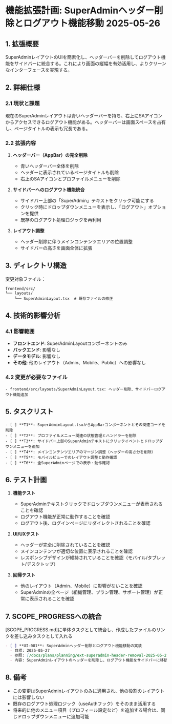# 機能拡張計画: SuperAdminヘッダー削除とログアウト機能移動 2025-05-26

## 1. 拡張概要

SuperAdminレイアウトのUIを簡素化し、ヘッダーバーを削除してログアウト機能をサイドバーに統合する。これにより画面の縦幅を有効活用し、よりクリーンなインターフェースを実現する。

## 2. 詳細仕様

### 2.1 現状と課題

現在のSuperAdminレイアウトは青いヘッダーバーを持ち、右上にSAアイコンからアクセスできるログアウト機能がある。ヘッダーバーは画面スペースを占有し、ページタイトルの表示も冗長である。

### 2.2 拡張内容

1. **ヘッダーバー（AppBar）の完全削除**
   - 青いヘッダーバー全体を削除
   - ヘッダーに表示されているページタイトルも削除
   - 右上のSAアイコンとプロファイルメニューを削除

2. **サイドバーへのログアウト機能統合**
   - サイドバー上部の「SuperAdmin」テキストをクリック可能にする
   - クリック時にドロップダウンメニューを表示し、「ログアウト」オプションを提供
   - 既存のログアウト処理ロジックを再利用

3. **レイアウト調整**
   - ヘッダー削除に伴うメインコンテンツエリアの位置調整
   - サイドバーの高さを画面全体に拡張

## 3. ディレクトリ構造

変更対象ファイル：
```
frontend/src/
└── layouts/
    └── SuperAdminLayout.tsx  # 既存ファイルの修正
```

## 4. 技術的影響分析

### 4.1 影響範囲

- **フロントエンド**: SuperAdminLayoutコンポーネントのみ
- **バックエンド**: 影響なし
- **データモデル**: 影響なし
- **その他**: 他のレイアウト（Admin、Mobile、Public）への影響なし

### 4.2 変更が必要なファイル

```
- frontend/src/layouts/SuperAdminLayout.tsx: ヘッダー削除、サイドバーログアウト機能追加
```

## 5. タスクリスト

```
- [ ] **T1**: SuperAdminLayout.tsxからAppBarコンポーネントとその関連コードを削除
- [ ] **T2**: プロファイルメニュー関連の状態管理とハンドラーを削除
- [ ] **T3**: サイドバー上部のSuperAdminテキストにクリックイベントとドロップダウンメニューを追加
- [ ] **T4**: メインコンテンツエリアのマージン調整（ヘッダーの高さ分を削除）
- [ ] **T5**: モバイルビューでのレイアウト調整と動作確認
- [ ] **T6**: 全SuperAdminページでの表示・動作確認
```

## 6. テスト計画

1. **機能テスト**
   - SuperAdminテキストクリックでドロップダウンメニューが表示されることを確認
   - ログアウト機能が正常に動作することを確認
   - ログアウト後、ログインページにリダイレクトされることを確認

2. **UI/UXテスト**
   - ヘッダーが完全に削除されていることを確認
   - メインコンテンツが適切な位置に表示されることを確認
   - レスポンシブデザインが維持されていることを確認（モバイル/タブレット/デスクトップ）

3. **回帰テスト**
   - 他のレイアウト（Admin、Mobile）に影響がないことを確認
   - SuperAdminの全ページ（組織管理、プラン管理、サポート管理）が正常に表示されることを確認

## 7. SCOPE_PROGRESSへの統合

[SCOPE_PROGRESS.md]に単体タスクとして統合し、作成したファイルのリンクを差し込みタスクとして入れる

```markdown
- [ ] **UI-001**: SuperAdminヘッダー削除とログアウト機能移動の実装
  - 目標: 2025-05-27
  - 参照: [/docs/plans/planning/ext-superadmin-header-removal-2025-05-26.md]
  - 内容: SuperAdminレイアウトのヘッダーを削除し、ログアウト機能をサイドバーに移動
```

## 8. 備考

- この変更はSuperAdminレイアウトのみに適用され、他の役割のレイアウトには影響しない
- 既存のログアウト処理ロジック（useAuthフック）をそのまま活用する
- 将来的に他のメニュー項目（プロフィール設定など）を追加する場合は、同じドロップダウンメニューに追加可能